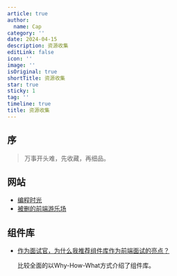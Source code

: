 ```yaml
---
article: true
author:
  name: Cap
category: ''
date: 2024-04-15
description: 资源收集
editLink: false
icon: ''
image: ''
isOriginal: true
shortTitle: 资源收集
star: true
sticky: 1
tag: ''
timeline: true
title: 资源收集
---
```





## 序

> 万事开头难，先收藏，再细品。

## 网站

- [编程时光](https://www.coding-time.cn/)
- [被删的前端游乐场](https://godbasin.github.io/front-end-playground/)

## 组件库

- [作为面试官，为什么我推荐组件库作为前端面试的亮点？](https://juejin.cn/post/7261080561480089655#comment)

    比较全面的以Why-How-What方式介绍了组件库。
